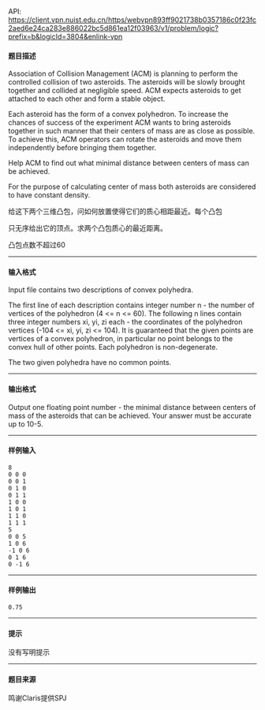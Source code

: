 API: https://client.vpn.nuist.edu.cn/https/webvpn893ff9021738b0357186c0f23fc2aed6e24ca283e886022bc5d861ea12f03963/v1/problem/logic?prefix=b&logicId=3804&enlink-vpn

#### 题目描述

Association of Collision Management (ACM) is planning to perform the controlled collision of two asteroids. The asteroids will be slowly brought together and collided at negligible speed. ACM expects asteroids to get attached to each other and form a stable object. 

Each asteroid has the form of a convex polyhedron. To increase the chances of success of the experiment ACM wants to bring asteroids together in such manner that their centers of mass are as close as possible. To achieve this, ACM operators can rotate the asteroids and move them independently before bringing them together. 

Help ACM to find out what minimal distance between centers of mass can be achieved. 

For the purpose of calculating center of mass both asteroids are considered to have constant density.

给这下两个三维凸包，问如何放置使得它们的质心相距最近。每个凸包

只无序给出它的顶点。求两个凸包质心的最近距离。

凸包点数不超过60

---

#### 输入格式

Input file contains two descriptions of convex polyhedra. 

The first line of each description contains integer number n - the number of vertices of the polyhedron (4 <= n <= 60). The following n lines contain three integer numbers xi, yi, zi each - the coordinates of the polyhedron vertices (-104 <= xi, yi, zi <= 104). It is guaranteed that the given points are vertices of a convex polyhedron, in particular no point belongs to the convex hull of other points. Each polyhedron is non-degenerate. 

The two given polyhedra have no common points.

---

#### 输出格式

Output one floating point number - the minimal distance between centers of mass of the asteroids that can be achieved. Your answer must be accurate up to 10-5.

---

#### 样例输入
```
8
0 0 0
0 0 1
0 1 0
0 1 1
1 0 0
1 0 1
1 1 0
1 1 1
5
0 0 5
1 0 6
-1 0 6
0 1 6
0 -1 6

```

---

#### 样例输出
```
0.75

```

---

#### 提示

没有写明提示

---

#### 题目来源

鸣谢Claris提供SPJ